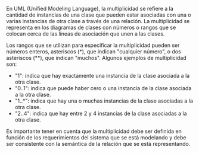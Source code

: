 
En UML (Unified Modeling Language), la multiplicidad se refiere a la cantidad de instancias de una clase que pueden estar asociadas con una o varias instancias de otra clase a través de una relación. La multiplicidad se representa en los diagramas de clases con números o rangos que se colocan cerca de las líneas de asociación que unen a las clases.

Los rangos que se utilizan para especificar la multiplicidad pueden ser números enteros, asteriscos (*), que indican "cualquier número", o dos asteriscos (**), que indican "muchos". Algunos ejemplos de multiplicidad son:

-   "1": indica que hay exactamente una instancia de la clase asociada a la otra clase.
-   "0..1": indica que puede haber cero o una instancia de la clase asociada a la otra clase.
-   "1..*": indica que hay una o muchas instancias de la clase asociadas a la otra clase.
-   "2..4": indica que hay entre 2 y 4 instancias de la clase asociadas a la otra clase.

Es importante tener en cuenta que la multiplicidad debe ser definida en función de los requerimientos del sistema que se está modelando y debe ser consistente con la semántica de la relación que se está representando.